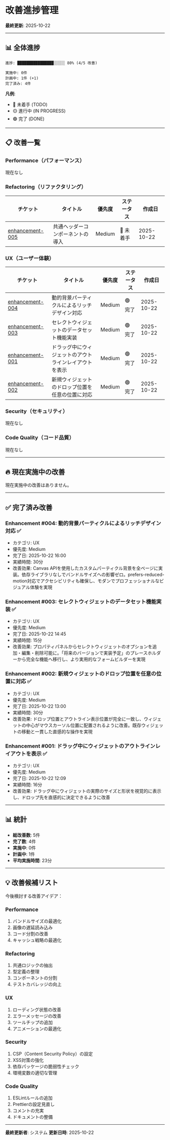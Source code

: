 # 改善進捗管理

**最終更新**: 2025-10-22

---

## 📊 全体進捗

```
進捗: ████████████████░░░░░ 80% (4/5 改善)

実施中: 0件
計画中: 1件 (+1)
完了済み: 4件
```

**凡例**:
- 🔴 未着手 (TODO)
- 🟡 進行中 (IN PROGRESS)
- 🟢 完了 (DONE)

---

## 📋 改善一覧

### Performance（パフォーマンス）

現在なし

### Refactoring（リファクタリング）

| チケット | タイトル | 優先度 | ステータス | 作成日 |
|---------|---------|--------|----------|--------|
| [enhancement-005](enhancement-005-common-header-component.md) | 共通ヘッダーコンポーネントの導入 | Medium | 🔴 未着手 | 2025-10-22 |

### UX（ユーザー体験）

| チケット | タイトル | 優先度 | ステータス | 作成日 |
|---------|---------|--------|----------|--------|
| [enhancement-004](enhancement-004-dynamic-background-particles.md) | 動的背景パーティクルによるリッチデザイン対応 | Medium | 🟢 完了 | 2025-10-22 |
| [enhancement-003](enhancement-003-implement-select-dataset.md) | セレクトウィジェットのデータセット機能実装 | Medium | 🟢 完了 | 2025-10-22 |
| [enhancement-001](enhancement-001-show-widget-outline-while-dragging.md) | ドラッグ中にウィジェットのアウトラインレイアウトを表示 | Medium | 🟢 完了 | 2025-10-22 |
| [enhancement-002](enhancement-002-fix-widget-drop-position.md) | 新規ウィジェットのドロップ位置を任意の位置に対応 | Medium | 🟢 完了 | 2025-10-22 |

### Security（セキュリティ）

現在なし

### Code Quality（コード品質）

現在なし

---

## 🔥 現在実施中の改善

現在実施中の改善はありません。

---

## ✅ 完了済み改善

### Enhancement #004: 動的背景パーティクルによるリッチデザイン対応 ✅
- カテゴリ: UX
- 優先度: Medium
- 完了日: 2025-10-22 16:00
- 実績時間: 30分
- 改善効果: Canvas APIを使用したカスタムパーティクル背景を全ページに実装。依存ライブラリなしでバンドルサイズへの影響ゼロ。prefers-reduced-motion対応でアクセシビリティも確保し、モダンでプロフェッショナルなビジュアル体験を実現

### Enhancement #003: セレクトウィジェットのデータセット機能実装 ✅
- カテゴリ: UX
- 優先度: Medium
- 完了日: 2025-10-22 14:45
- 実績時間: 15分
- 改善効果: プロパティパネルからセレクトウィジェットのオプションを追加・編集・削除可能に。「将来のバージョンで実装予定」のプレースホルダーから完全な機能へ移行し、より実用的なフォームビルダーを実現

### Enhancement #002: 新規ウィジェットのドロップ位置を任意の位置に対応 ✅
- カテゴリ: UX
- 優先度: Medium
- 完了日: 2025-10-22 13:00
- 実績時間: 30分
- 改善効果: ドロップ位置とアウトライン表示位置が完全に一致し、ウィジェットの中心がマウスカーソル位置に配置されるように改善。既存ウィジェットの移動と一貫した直感的な操作を実現

### Enhancement #001: ドラッグ中にウィジェットのアウトラインレイアウトを表示 ✅
- カテゴリ: UX
- 優先度: Medium
- 完了日: 2025-10-22 12:09
- 実績時間: 16分
- 改善効果: ドラッグ中にウィジェットの実際のサイズと形状を視覚的に表示し、ドロップ先を直感的に決定できるように改善

---

## 📊 統計

- **総改善数**: 5件
- **完了数**: 4件
- **実施中**: 0件
- **計画中**: 1件
- **平均実施時間**: 23分

---

## 💡 改善候補リスト

今後検討する改善アイデア：

### Performance
1. バンドルサイズの最適化
2. 画像の遅延読み込み
3. コード分割の改善
4. キャッシュ戦略の最適化

### Refactoring
1. 共通ロジックの抽出
2. 型定義の整理
3. コンポーネントの分割
4. テストカバレッジの向上

### UX
1. ローディング状態の改善
2. エラーメッセージの改善
3. ツールチップの追加
4. アニメーションの最適化

### Security
1. CSP（Content Security Policy）の設定
2. XSS対策の強化
3. 依存パッケージの脆弱性チェック
4. 環境変数の適切な管理

### Code Quality
1. ESLintルールの追加
2. Prettierの設定見直し
3. コメントの充実
4. ドキュメントの整備

---

**最終更新者**: システム
**更新日時**: 2025-10-22
